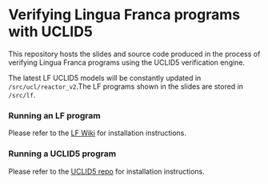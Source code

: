 # Verifying Lingua Franca programs with UCLID5

This repository hosts the slides and source code produced in the process of verifying Lingua Franca programs using the UCLID5
verification engine.

The latest LF UCLID5 models will be constantly updated in `/src/ucl/reactor_v2`.The LF programs shown in the slides are
stored in `/src/lf`.

### Running an LF program
Please refer to the [LF Wiki](https://github.com/icyphy/lingua-franca/wiki/Downloading-and-Building) for installation instructions.

### Running a UCLID5 program
Please refer to the [UCLID5 repo](https://github.com/uclid-org/uclid) for installation instructions.
